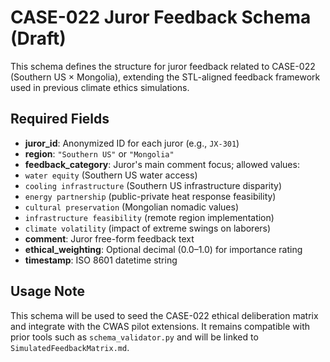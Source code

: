 # CASE-022 Juror Feedback Schema (Draft)

This schema defines the structure for juror feedback related to CASE-022 (Southern US × Mongolia), extending the STL-aligned feedback framework used in previous climate ethics simulations.

## Required Fields

- **juror_id**: Anonymized ID for each juror (e.g., `JX-301`)
- **region**: `"Southern US"` or `"Mongolia"`
- **feedback_category**: Juror's main comment focus; allowed values:
- `water equity` (Southern US water access)
- `cooling infrastructure` (Southern US infrastructure disparity)
- `energy partnership` (public-private heat response feasibility)
- `cultural preservation` (Mongolian nomadic values)
- `infrastructure feasibility` (remote region implementation)
- `climate volatility` (impact of extreme swings on laborers)
- **comment**: Juror free-form feedback text
- **ethical_weighting**: Optional decimal (0.0–1.0) for importance rating
- **timestamp**: ISO 8601 datetime string

## Usage Note

This schema will be used to seed the CASE-022 ethical deliberation matrix and integrate with the CWAS pilot extensions. It remains compatible with prior tools such as `schema_validator.py` and will be linked to `SimulatedFeedbackMatrix.md`.
